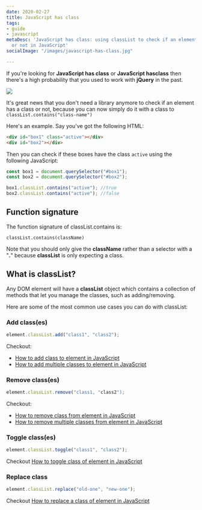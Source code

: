 ```yaml
---
date: 2020-02-27
title: JavaScript has class
tags:
- guide
- javascript
metaDesc: 'JavaScript has class: using classList to check if an element has a class
  or not in JavaScript'
socialImage: "/images/javascript-has-class.jpg"

---
```

If you're looking for **JavaScript has class** or **JavaScript hasclass** then there's a high probability that you used to work with **jQuery** in the past.

![](/images/javascript-has-class.jpg)

It's great news that you don't need a library anymore to check if an element has a class or not, because you can now simply do it with a class to `classList.contains("class-name")`

Here's an example. Say you've got the following HTML:

```html
<div id="box1" class="active"></div>
<div id="box2"></div>
```

Then you can check if these boxes have the class `active` using the following JavaScript:

```javascript
const box1 = document.querySelector("#box1");
const box2 = document.querySelector("#box2");

box1.classList.contains("active"); //true
box2.classList.contains("active"); //false
```

## Function signature

The function signature of classList.contains is:

`classList.contains(className)`

Note that you should only give the **className** rather than a selector with a "**.**" because **classList** is only expecting a class.

## What is classList?

Any DOM element will have a **classList** object which contains a collection of methods that let you manage the classes, such as adding/removing.

Here are some of the most common use cases you can do with classList:

### Add class(es)

```javascript
element.classList.add("class1", "class2");
```

Checkout:

* [How to add class to element in JavaScript](https://codetogo.io/how-to-add-class-to-element-in-javascript/ "How to add class to element in JavaScript")
* [How to add multiple classes to element in JavaScript](https://codetogo.io/how-to-add-multiple-classes-to-element-in-javascript/ "How to add multiple classes to element in JavaScript")

### Remove class(es)

```javascript
element.classList.remove("class1, "class2");
```

Checkout:

* [How to remove class from element in JavaScript](https://codetogo.io/how-to-remove-class-from-element-in-javascript/ "How to remove class from element in JavaScript")
* [How to remove multiple classes from element in JavaScript](https://codetogo.io/how-to-remove-multiple-classes-from-element-in-javascript/ "How to remove multiple classes from element in JavaScript")

### Toggle class(es)

```javascript
element.classList.toggle("class1", "class2");
```

Checkout [How to toggle class of element in JavaScript](https://codetogo.io/how-to-toggle-class-of-element-in-javascript/ "How to toggle class of element")

### Replace class

```javascript
element.classList.replace("old-one", "new-one");
```

Checkout [How to replace a class of element in JavaScript](https://codetogo.io/how-to-replace-a-class-of-element-in-javascript/ "How to replace a class of element in JavaScript")